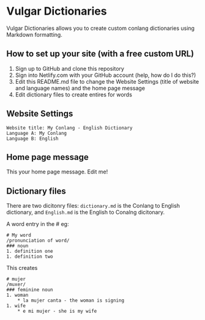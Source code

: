 # Vulgar Dictionaries

Vulgar Dictionaries allows you to create custom conlang dictionaries using Markdown formatting.

## How to set up your site (with a free custom URL)

1. Sign up to GitHub and clone this repository
1. Sign into Netlify.com with your GitHub account (help, how do I do this?)
1. Edit this README.md file to change the Website Settings (title of website and language names) and the home page message
1. Edit dictionary files to create entires for words

## Website Settings

    Website title: My Conlang - English Dictionary
    Language A: My Conlang
    Language B: English
    
## Home page message

This your home page message. Edit me!

## Dictionary files

There are two dicitonry files: ```dictionary.md``` is the Conlang to English dictionary, and ```English.md``` is the English to Conalng dicitonary.

A word entry in the  # eg:

    # My word
    /pronunciation of word/
    ### noun
    1. definition one
    1. definition two
    
This creates 

    # mujer
    /muxer/
    ### feminine noun
    1. woman
        * la mujer canta - the woman is signing
    1. wife
        * e mi mujer - she is my wife
